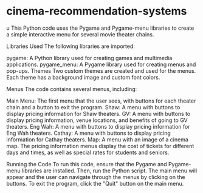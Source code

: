 # cinema-recommendation-systems
u
This Python code uses the Pygame and Pygame-menu libraries to create a simple interactive menu for several movie theater chains.

Libraries Used
The following libraries are imported:

pygame: A Python library used for creating games and multimedia applications.
pygame_menu: A Pygame library used for creating menus and pop-ups.
Themes
Two custom themes are created and used for the menus. Each theme has a background image and custom font colors.

Menus
The code contains several menus, including:

Main Menu: The first menu that the user sees, with buttons for each theater chain and a button to exit the program.
Shaw: A menu with buttons to display pricing information for Shaw theaters.
GV: A menu with buttons to display pricing information, venue locations, and benefits of going to GV theaters.
Eng Wah: A menu with buttons to display pricing information for Eng Wah theaters.
Cathay: A menu with buttons to display pricing information for Cathay theaters.
Map: A menu with an image of a cinema map.
The pricing information menus display the cost of tickets for different days and times, as well as special rates for students and seniors.

Running the Code
To run this code, ensure that the Pygame and Pygame-menu libraries are installed. Then, run the Python script. The main menu will appear and the user can navigate through the menus by clicking on the buttons. To exit the program, click the "Quit" button on the main menu.
